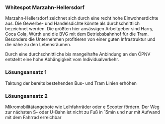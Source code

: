 ### Whitespot Marzahn-Hellersdorf

Marzahn-Hellersdorf zeichnet sich durch eine recht hohe Einwohnerdichte aus. Die Gewerbe- und Handelsdichte könnte als durchschnittlich bezeichnet werden. Die größten hier ansässigen Arbeitgeber sind Harry, Coca Cola, Würth und die BVG mit dem Betriebsbahnhof für die Tram. Besonders die Unternehmen profitieren von einer guten Infrastruktur und die nähe zu den Lebensräumen.

Durch eine durchschnittliche bis mangelhafte Anbindung an den ÖPNV entsteht eine hohe Abhängigkeit vom Individualverkehr.

### Lösungsansatz 1
Taktung der bereits bestehenden Bus- und Tram Linien erhöhen

### Lösungsansatz 2
Mikromobilitätangebote wie Leihfahrräder oder e Scooter fördern.
Der Weg zur nächsten S- oder U-Bahn ist nicht zu Fuß in 15min und nur mit Aufwand mit dem Fahrrad erreichbar
